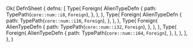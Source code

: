 Ok(
    DefnSheet {
        defns: [
            Type(
                Foreign(
                    AlienTypeDefn {
                        path: TypePath(`core::num::i8`, `Foreign`),
                    },
                ),
            ),
            Type(
                Foreign(
                    AlienTypeDefn {
                        path: TypePath(`core::num::i16`, `Foreign`),
                    },
                ),
            ),
            Type(
                Foreign(
                    AlienTypeDefn {
                        path: TypePath(`core::num::i32`, `Foreign`),
                    },
                ),
            ),
            Type(
                Foreign(
                    AlienTypeDefn {
                        path: TypePath(`core::num::i64`, `Foreign`),
                    },
                ),
            ),
        ],
    },
)